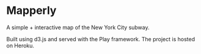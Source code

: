 # Mapperly
A simple + interactive map of the New York City subway. 

Built using d3.js and served with the Play framework. The project is hosted on Heroku.